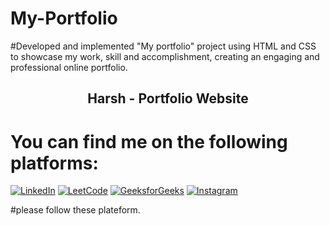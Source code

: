 # My-Portfolio
#Developed and implemented "My portfolio" project using HTML and CSS to showcase my work,  skill and accomplishment, creating an engaging and professional online portfolio.

<h2 align="center">Harsh - Portfolio Website</h2>

# You can find me on the following platforms:

[![LinkedIn](https://img.shields.io/badge/LinkedIn-Profile-blue?style=flat-square&logo=linkedin)](https://www.linkedin.com/in/harsh-murti-06040a256/)
[![LeetCode](https://img.shields.io/badge/LeetCode-Profile-red?style=flat-square&logo=leetcode)](https://leetcode.com/harsh-murti/)
[![GeeksforGeeks](https://img.shields.io/badge/GeeksforGeeks-Profile-brightgreen?style=flat-square&logo=geeksforgeeks)](https://auth.geeksforgeeks.org/user/murtihashfl/)
[![Instagram](https://img.shields.io/badge/Instagram-Profile-pink?style=flat-square&logo=instagram)](https://instagram.com/murtiharsh?igshid=ZDdkNTZiNTM=)

#please follow these plateform.
